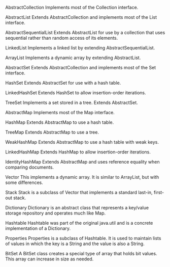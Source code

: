 AbstractCollection
Implements most of the Collection interface.

AbstractList
Extends AbstractCollection and implements most of the List interface.

AbstractSequentialList
Extends AbstractList for use by a collection that uses sequential rather than random access of its elements.

LinkedList
Implements a linked list by extending AbstractSequentialList.

ArrayList
Implements a dynamic array by extending AbstractList.

AbstractSet
Extends AbstractCollection and implements most of the Set interface.

HashSet
Extends AbstractSet for use with a hash table.

LinkedHashSet
Extends HashSet to allow insertion-order iterations.

TreeSet
Implements a set stored in a tree. Extends AbstractSet.


AbstractMap
Implements most of the Map interface.

HashMap
Extends AbstractMap to use a hash table.

TreeMap
Extends AbstractMap to use a tree.

WeakHashMap
Extends AbstractMap to use a hash table with weak keys.

LinkedHashMap
Extends HashMap to allow insertion-order iterations.

IdentityHashMap
Extends AbstractMap and uses reference equality when comparing documents.

Vector
This implements a dynamic array. It is similar to ArrayList, but with some differences.

Stack
Stack is a subclass of Vector that implements a standard last-in, first-out stack.

Dictionary
Dictionary is an abstract class that represents a key/value storage repository and operates much like Map.

Hashtable
Hashtable was part of the original java.util and is a concrete implementation of a Dictionary.

Properties
Properties is a subclass of Hashtable. It is used to maintain lists of values in which the key is a String and the value is also a String.

BitSet
A BitSet class creates a special type of array that holds bit values. This array can increase in size as needed.